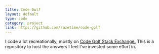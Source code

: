 ```yaml
---
title: Code Golf
layout: default
type: code
category: project
link: https://github.com/razetime/code-golf
---
```


I code a lot recreationally, mostly on [Code Golf Stack Exchange.](https://codegolf.stackexchange.com/users/80214/razetime) This is a repository to host the answers I feel I've invested some effort in.
